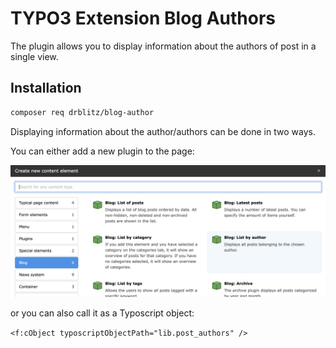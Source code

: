 # TYPO3 Extension Blog Authors

The plugin allows you to display information about the authors of post in a single view.

## Installation 

```bash
composer req drblitz/blog-author
```

Displaying information about the author/authors can be done in two ways.

You can either add a new plugin to the page:

![Example form](Documentation/Images/image.png "Plugin")


or you can also call it as a Typoscript object:

`
<f:cObject typoscriptObjectPath="lib.post_authors" />
`
